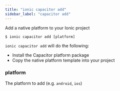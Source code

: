 ```yaml
---
title: "ionic capacitor add"
sidebar_label: "capacitor add"
---
```





Add a native platform to your Ionic project

```shell
$ ionic capacitor add [platform]
```

`ionic capacitor add` will do the following:
- Install the Capacitor platform package
- Copy the native platform template into your project

### platform
The platform to add (e.g. `android`, `ios`)


